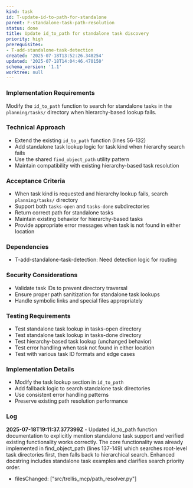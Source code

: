 ```yaml
---
kind: task
id: T-update-id-to-path-for-standalone
parent: F-standalone-task-path-resolution
status: done
title: Update id_to_path for standalone task discovery
priority: high
prerequisites:
- T-add-standalone-task-detection
created: '2025-07-18T13:52:26.348254'
updated: '2025-07-18T14:04:46.470150'
schema_version: '1.1'
worktree: null
---
```

### Implementation Requirements
Modify the `id_to_path` function to search for standalone tasks in the `planning/tasks/` directory when hierarchy-based lookup fails.

### Technical Approach
- Extend the existing `id_to_path` function (lines 56-132)
- Add standalone task lookup logic for task kind when hierarchy search fails
- Use the shared `find_object_path` utility pattern
- Maintain compatibility with existing hierarchy-based task resolution

### Acceptance Criteria
- When task kind is requested and hierarchy lookup fails, search `planning/tasks/` directory
- Support both `tasks-open` and `tasks-done` subdirectories
- Return correct path for standalone tasks
- Maintain existing behavior for hierarchy-based tasks
- Provide appropriate error messages when task is not found in either location

### Dependencies
- T-add-standalone-task-detection: Need detection logic for routing

### Security Considerations
- Validate task IDs to prevent directory traversal
- Ensure proper path sanitization for standalone task lookups
- Handle symbolic links and special files appropriately

### Testing Requirements
- Test standalone task lookup in tasks-open directory
- Test standalone task lookup in tasks-done directory
- Test hierarchy-based task lookup (unchanged behavior)
- Test error handling when task not found in either location
- Test with various task ID formats and edge cases

### Implementation Details
- Modify the task lookup section in `id_to_path`
- Add fallback logic to search standalone task directories
- Use consistent error handling patterns
- Preserve existing path resolution performance

### Log


**2025-07-18T19:11:37.377399Z** - Updated id_to_path function documentation to explicitly mention standalone task support and verified existing functionality works correctly. The core functionality was already implemented in find_object_path (lines 137-149) which searches root-level task directories first, then falls back to hierarchical search. Enhanced docstring includes standalone task examples and clarifies search priority order.
- filesChanged: ["src/trellis_mcp/path_resolver.py"]